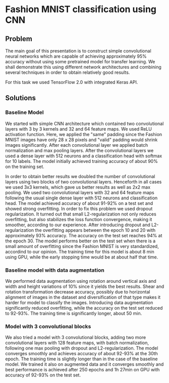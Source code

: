 # Fashion MNIST classification using CNN
## Problem
>

The main goal of this presentation is to construct simple convolutional neural networks which are capable of achieving approximately 95% accuracy without using some pretrained model for transfer learning.
We shall demonstrate this using different network architectures and combining several techniques in order to obtain relatively good results.

For this task we used TensorFlow 2.0 with integrated Keras API.

## Solutions
>
### Baseline Model

We started with simple CNN architecture which contained two convolutional layers with 3 by 3 kernels and 32 and 64 feature maps. We used ReLU activation function. Here, we applied the "same" padding since the Fashion MNIST images have only 28 x 28 pixels and "valid" padding would shrink images significantly. After each convolutional layer we applied batch normalization and max pooling layers. After the convolutional layers we used a dense layer with 512 neurons and a classification head with softmax for 10 labels. The model initially achieved training accuracy of about 90% on the training set.

In order to obtain better results we doubled the number of convolutional layers using two blocks of two convolutional layers. Henceforth in all cases we used 3x3 kernels, which gave us better results as well as 2x2 max pooling. We used two convolutional layers with 32 and 64 feature maps following the usual single dense layer with 512 neurons and classification head. The model achieved accuracy of about 91-92% on a test set and showed strong overfitting. In order to fix this problem we used dropout regularization. It turned out that small L2-regularization not only reduces overfitting, but also stabilizes the loss function convergence, making it smoother, according to our experience. After introducing dropout and L2-regularization the overfitting appears between the epoch 10 and 20 with approximately 93% accuracy. The accuracy on the test set reaches 94% at the epoch 30. The model performs better on the test set when there is a small amount of overfitting since the Fashion MNIST is very standardized, accordind to our opinion. The training time for this model is about 8 min using GPU, while the early stopping time would be at about half that time.

### Baseline model with data augmentation

We performed data augmentation using rotation around vertical axis and width and height variations of 10% since it yields the best results. Shear and rotation transformation decrease accuracy, possibly due to horizontal alignment of images in the dataset and diversification of that type makes it harder for model to classify the images.
Introducing data augmentation significantly reduced overfitting, while the accuracy on the test set reduced to 92-93%. The training time is significantly longer, about 50 min.

### Model with 3 convolutional blocks

We also tried a model with 3 convolutional blocks, adding two more convolutional layers with 128 feature maps,  with batch normalization, following one max pooling with dropout and L2-regularization. The model converges smoothly and achieves accuracy of about 92-93% at the 30th epoch. The training time is slightly longer than in the case of the baseline model. We trained it also on augmented data and it converges smoothly and best performance is achieved after 250 epochs and 1h 27min on GPU with accuracy of 92-93% on the test set.
